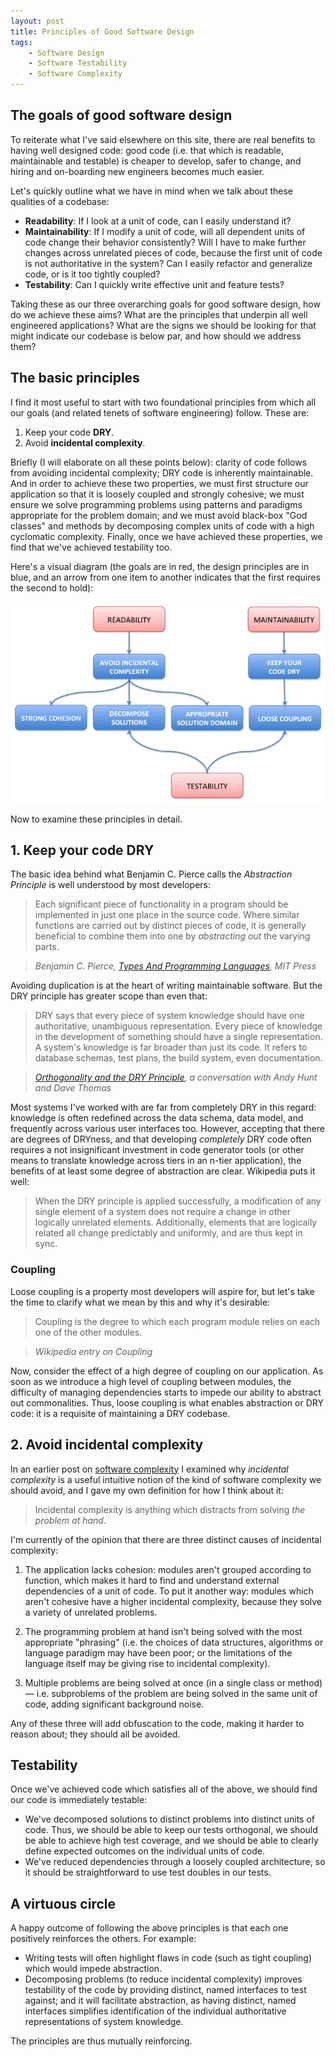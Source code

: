 ```yaml
---
layout: post
title: Principles of Good Software Design
tags:
    - Software Design
    - Software Testability
    - Software Complexity
---
```


## The goals of good software design

To reiterate what I've said elsewhere on this site, there are real benefits to having well designed code: good code (i.e. that which is readable, maintainable and testable) is cheaper to develop, safer to change, and hiring and on-boarding new engineers becomes much easier.

Let's quickly outline what we have in mind when we talk about these qualities of a codebase:

* **Readability**: If I look at a unit of code, can I easily understand it?
* **Maintainability**: If I modify a unit of code, will all dependent units of code change their behavior consistently?  Will I have to make further changes across unrelated pieces of code, because the first unit of code is not authoritative in the system?  Can I easily refactor and generalize code, or is it too tightly coupled?
* **Testability**: Can I quickly write effective unit and feature tests?

Taking these as our three overarching goals for good software design, how do we achieve these aims?  What are the principles that underpin all well engineered applications?  What are the signs we should be looking for that might indicate our codebase is below par, and how should we address them?

## The basic principles

I find it most useful to start with two foundational principles from which all our goals (and related tenets of software engineering) follow.  These are:

1. Keep your code **DRY**.
2. Avoid **incidental complexity**.

Briefly (I will elaborate on all these points below): clarity of code follows from avoiding incidental complexity; DRY code is inherently maintainable.  And in order to achieve these two properties, we must first structure our application so that it is loosely coupled and strongly cohesive; we must ensure we solve programming problems using patterns and paradigms appropriate for the problem domain; and we must avoid black-box "God classes" and methods by decomposing complex units of code with a high cyclomatic complexity.  Finally, once we have achieved these properties, we find that we've achieved testability too.

Here's a visual diagram (the goals are in red, the design principles are in blue, and an arrow from one item to another indicates that the first requires the second to hold):

<a target="_blank" href="/public/images/principles-of-software-design.png">
<img class="prettyimg" alt="Principles of SOftware Design" src="/public/images/principles-of-software-design.png" />
</a>

Now to examine these principles in detail.

## 1. Keep your code DRY

The basic idea behind what Benjamin C. Pierce calls the *Abstraction Principle* is well understood by most developers:

> Each significant piece of functionality in a program should be implemented in just one place in the source code. Where similar functions are carried out by distinct pieces of code, it is generally beneficial to combine them into one by *abstracting out* the varying parts.

> <cite>Benjamin C. Pierce, *[Types And Programming Languages](http://www.cis.upenn.edu/~bcpierce/tapl/)*, MIT Press</cite>

Avoiding duplication is at the heart of writing maintainable software.  But the DRY principle has greater scope than even that:

> DRY says that every piece of system knowledge should have one authoritative, unambiguous representation. Every piece of knowledge in the development of something should have a single representation. A system's knowledge is far broader than just its code. It refers to database schemas, test plans, the build system, even documentation.

> <cite>*[Orthogonality and the DRY Principle](http://www.artima.com/intv/dry.html)*, a conversation with Andy Hunt and Dave Thomas</cite>

Most systems I've worked with are far from completely DRY in this regard: knowledge is often redefined across the data schema, data model, and frequently across various user interfaces too.  However, accepting that there are degrees of DRYness, and that developing *completely* DRY code often requires a not insignificant investment in code generator tools (or other means to translate knowledge across tiers in an n-tier application), the benefits of at least some degree of abstraction are clear.  Wikipedia puts it well:

> When the DRY principle is applied successfully, a modification of any single element of a system does not require a change in other logically unrelated elements. Additionally, elements that are logically related all change predictably and uniformly, and are thus kept in sync.

### Coupling

Loose coupling is a property most developers will aspire for, but let's take the time to clarify what we mean by this and why it's desirable:

> Coupling is the degree to which each program module relies on each one of the other modules.

> <cite>Wikipedia entry on *Coupling*</cite>

Now, consider the effect of a high degree of coupling on our application.  As soon as we introduce a high level of coupling between modules, the difficulty of managing dependencies starts to impede our ability to abstract out commonalities.  Thus, loose coupling is what enables abstraction or DRY code: it is a requisite of maintaining a DRY codebase.

## 2. Avoid incidental complexity

In an earlier post on [software complexity](/blog/2012/10/04/avoid-incidental-complexity/) I examined why *incidental complexity* is a useful intuitive notion of the kind of software complexity we should avoid, and I gave my own definition for how I think about it:

> Incidental complexity is anything which distracts from solving *the problem at hand*.

I'm currently of the opinion that there are three distinct causes of incidental complexity:

1. The application lacks cohesion: modules aren't grouped according to function, which makes it hard to find and understand external dependencies of a unit of code.  To put it another way: modules which aren't cohesive have a higher incidental complexity, because they solve a variety of unrelated problems.

2. The programming problem at hand isn't being solved with the most appropriate "phrasing" (i.e. the choices of data structures, algorithms or language paradigm may have been poor; or the limitations of the language itself may be giving rise to incidental complexity).

3. Multiple problems are being solved at once (in a single class or method) &mdash; i.e. subproblems of the problem are being solved in the same unit of code, adding significant background noise.

Any of these three will add obfuscation to the code, making it harder to reason about; they should all be avoided.

## Testability

Once we've achieved code which satisfies all of the above, we should find our code is immediately testable:

* We've decomposed solutions to distinct problems into distinct units of code.  Thus, we should be able to keep our tests orthogonal, we should be able to achieve high test coverage, and we should be able to clearly define expected outcomes on the individual units of code.
* We've reduced dependencies through a loosely coupled architecture, so it should be straightforward to use test doubles in our tests.

## A virtuous circle

A happy outcome of following the above principles is that each one positively reinforces the others.  For example:

* Writing tests will often highlight flaws in code (such as tight coupling) which would impede abstraction.
* Decomposing problems (to reduce incidental complexity) improves testability of the code by providing distinct, named interfaces to test against; and it will facilitate abstraction, as having distinct, named interfaces simplifies identification of the individual authoritative representations of system knowledge.

The principles are thus mutually reinforcing.
